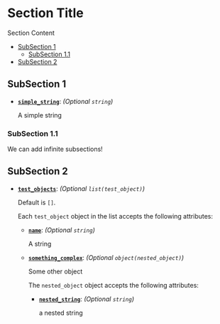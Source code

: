# Section Title

Section Content


- [SubSection 1](#subsection-1)
  - [SubSection 1.1](#subsection-11)
- [SubSection 2](#subsection-2)

## SubSection 1

- [**`simple_string`**](#var-simple_string): *(Optional `string`)*<a name="var-simple_string"></a>

  A simple string

### SubSection 1.1

We can add infinite subsections!

## SubSection 2

- [**`test_objects`**](#var-test_objects): *(Optional `list(test_object)`)*<a name="var-test_objects"></a>

  Default is `[]`.

  Each `test_object` object in the list accepts the following attributes:

  - [**`name`**](#attr-test_objects-name): *(Optional `string`)*<a name="attr-test_objects-name"></a>

    A string

  - [**`something_complex`**](#attr-test_objects-something_complex): *(Optional `object(nested_object)`)*<a name="attr-test_objects-something_complex"></a>

    Some other object

    The `nested_object` object accepts the following attributes:

    - [**`nested_string`**](#attr-test_objects-something_complex-nested_string): *(Optional `string`)*<a name="attr-test_objects-something_complex-nested_string"></a>

      a nested string
